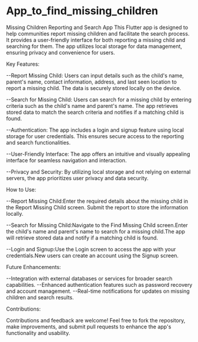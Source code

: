 # App_to_find_missing_children
Missing Children Reporting and Search App  This Flutter app is designed to help communities report missing children and facilitate the search process. It provides a user-friendly interface for both reporting a missing child and searching for them. The app utilizes local storage for data management, ensuring privacy and convenience for users.


Key Features:

--Report Missing Child: Users can input details such as the child's name, parent's name, contact information, address, and last seen location to report a missing child. The data is securely stored locally on the device.

--Search for Missing Child: Users can search for a missing child by entering criteria such as the child's name and parent's name. The app retrieves stored data to match the search criteria and notifies if a matching child is found.

--Authentication: The app includes a login and signup feature using local storage for user credentials. This ensures secure access to the reporting and search functionalities.

--User-Friendly Interface: The app offers an intuitive and visually appealing interface for seamless navigation and interaction.

--Privacy and Security: By utilizing local storage and not relying on external servers, the app prioritizes user privacy and data security.

How to Use:

--Report Missing Child:Enter the required details about the missing child in the Report Missing Child screen.
Submit the report to store the information locally.

--Search for Missing Child:Navigate to the Find Missing Child screen.Enter the child's name and parent's name to search for a missing child.The app will retrieve stored data and notify if a matching child is found.

--Login and Signup:Use the Login screen to access the app with your credentials.New users can create an account using the Signup screen.

Future Enhancements:

--Integration with external databases or services for broader search capabilities.
--Enhanced authentication features such as password recovery and account management.
--Real-time notifications for updates on missing children and search results.

Contributions:

Contributions and feedback are welcome! Feel free to fork the repository, make improvements, and submit pull requests to enhance the app's functionality and usability.
